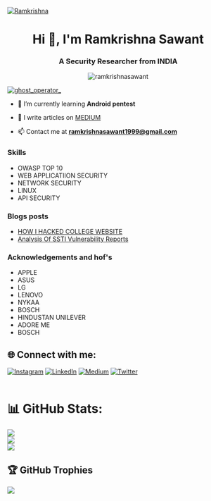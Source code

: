 <a href="https://ibb.co/pndkKSh"><img src="https://i.ibb.co/qxp2gvJ/Ramkrishna.jpg" alt="Ramkrishna" border="0" /></a>

<h1 align="center">Hi 👋, I'm Ramkrishna Sawant</h1>
<h3 align="center">A Security Researcher from INDIA </h3>
<p align="center"> <img src="https://komarev.com/ghpvc/?username=ramkrishnasawant&label=Profile%20views&color=0e75b6&style=flat" alt="ramkrishnasawant" /> </p>

<p align="left"> <a href="https://twitter.com/ghost_operator_" target="blank"><img src="https://img.shields.io/twitter/follow/ghost_operator_?logo=twitter&style=for-the-badge" alt="ghost_operator_" /></a> </p>

- 🌱 I’m currently learning **Android pentest**

- 📝 I write articles on [MEDIUM](https://ramkrishna-sawant.medium.com/)

- 📫 Contact me at  **ramkrishnasawant1999@gmail.com**

### Skills
-   OWASP TOP 10
-   WEB APPLICATIION SECURITY
-   NETWORK SECURITY 
-   LINUX
-   API SECURITY

### Blogs posts
 -  [HOW I HACKED COLLEGE WEBSITE](https://ramkrishna-sawant.medium.com/how-i-hacked-my-friends-college-website-within-10-minutes-e862cb5ad7a3)
 -  [Analysis Of SSTI Vulnerability Reports](https://securityboat.in/analysis-of-ssti-vulnerability-reports/)
 ### Acknowledgements and hof's
 - APPLE
 - ASUS
 - LG
 - LENOVO
 - NYKAA
 - BOSCH
 - HINDUSTAN UNILEVER
 - ADORE ME
 - BOSCH  


## 🌐 Connect with me:
[![Instagram](https://img.shields.io/badge/Instagram-%23E4405F.svg?logo=Instagram&logoColor=white)](https://instagram.com/ig_ramkrishna) [![LinkedIn](https://img.shields.io/badge/LinkedIn-%230077B5.svg?logo=linkedin&logoColor=white)](https://linkedin.com/in/ramkrishnasawant) [![Medium](https://img.shields.io/badge/Medium-12100E?logo=medium&logoColor=white)](https://medium.com/@ramkrishna-sawant) [![Twitter](https://img.shields.io/badge/Twitter-%231DA1F2.svg?logo=Twitter&logoColor=white)](https://twitter.com/GHOST_OPERATOR_) 
<br><br>
# 📊 GitHub Stats:
![](https://github-readme-stats.vercel.app/api?username=Ramkrishnasawant&theme=dracula&hide_border=false&include_all_commits=true&count_private=false)<br/>
![](https://github-readme-streak-stats.herokuapp.com/?user=Ramkrishnasawant&theme=dracula&hide_border=false)<br/>
![](https://github-readme-stats.vercel.app/api/top-langs/?username=Ramkrishnasawant&theme=dracula&hide_border=false&include_all_commits=true&count_private=false&layout=compact)

## 🏆 GitHub Trophies
![](https://github-profile-trophy.vercel.app/?username=Ramkrishnasawant&theme=radical&no-frame=false&no-bg=true&margin-w=4)



